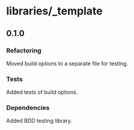# libraries/_template

## 0.1.0

### Refactoring

Moved build options to a separate file for testing.

### Tests

Added tests of build options.

### Dependencies

Added BDD testing library.
